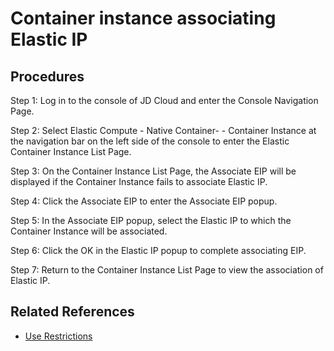 # Container instance associating Elastic IP

## Procedures

Step 1: Log in to the console of JD Cloud and enter the Console Navigation Page.

Step 2: Select Elastic Compute - Native Container- - Container Instance at the navigation bar on the left side of the console to enter the Elastic Container Instance List Page.

Step 3: On the Container Instance List Page, the Associate EIP will be displayed if the Container Instance fails to associate Elastic IP.

Step 4: Click the Associate EIP to enter the Associate EIP popup.

Step 5: In the Associate EIP popup, select the Elastic IP to which the Container Instance will be associated.

Step 6: Click the OK in the Elastic IP popup to complete associating EIP.

Step 7: Return to the Container Instance List Page to view the association of Elastic IP.

## Related References

- [Use Restrictions](../../Introduction/Restrictions.md)
